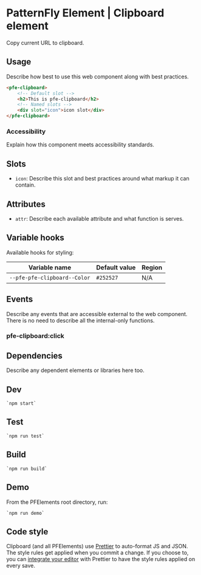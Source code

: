 # PatternFly Element | Clipboard element
Copy current URL to clipboard.

## Usage
Describe how best to use this web component along with best practices.

```html
<pfe-clipboard>
    <!-- Default slot -->
    <h2>This is pfe-clipboard</h2>
    <!-- Named slots -->
    <div slot="icon">icon slot</div>
</pfe-clipboard>
```

### Accessibility
Explain how this component meets accessibility standards.

## Slots

- `icon`: Describe this slot and best practices around what markup it can contain.

## Attributes

- `attr`: Describe each available attribute and what function is serves.

## Variable hooks

Available hooks for styling:

| Variable name | Default value | Region |
| --- | --- | --- |
| `--pfe-pfe-clipboard--Color` | `#252527` | N/A |

## Events
Describe any events that are accessible external to the web component. There is no need to describe all the internal-only functions.

### pfe-clipboard:click


## Dependencies
Describe any dependent elements or libraries here too.

## Dev

    `npm start`

## Test

    `npm run test`

## Build

    `npm run build`

## Demo

From the PFElements root directory, run:

    `npm run demo`

## Code style

Clipboard (and all PFElements) use [Prettier][prettier] to auto-format JS and JSON. The style rules get applied when you commit a change. If you choose to, you can [integrate your editor][prettier-ed] with Prettier to have the style rules applied on every save.

[prettier]: https://github.com/prettier/prettier/
[prettier-ed]: https://prettier.io/docs/en/editors.html
[web-component-tester]: https://github.com/Polymer/web-component-tester
